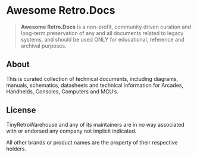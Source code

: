 # Awesome Retro.Docs

>**Awesome Retro.Docs** is a non-profit, community driven curation and long-term preservation of any and all documents related to legacy systems, and should be used ONLY for educational, reference and archival purposes.

## About

This is curated collection of technical documents, including diagrams, manuals, schematics, datasheets and technical information for Arcades, Handhelds, Consoles, Computers and MCU’s.

## License

TinyRetroWarehouse and any of its maintainers are in no way associated with or endorsed any company not implicit indicated.

All other brands or product names are the property of their respective holders.
